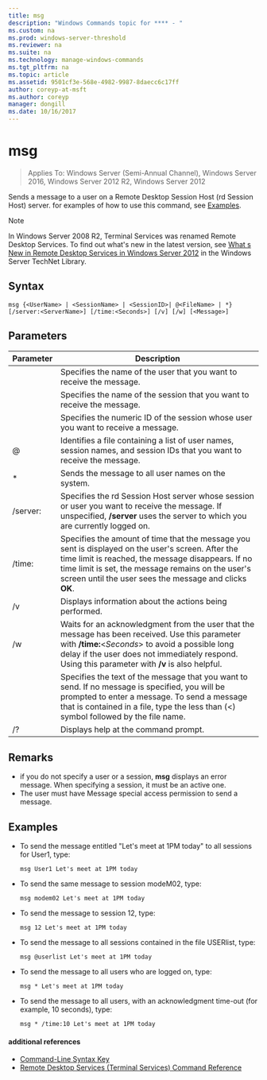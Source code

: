 ```yaml
---
title: msg
description: "Windows Commands topic for **** - "
ms.custom: na
ms.prod: windows-server-threshold
ms.reviewer: na
ms.suite: na
ms.technology: manage-windows-commands
ms.tgt_pltfrm: na
ms.topic: article
ms.assetid: 9501cf3e-568e-4982-9987-8daecc6c17ff
author: coreyp-at-msft
ms.author: coreyp
manager: dongill
ms.date: 10/16/2017
---
```

# msg

>Applies To: Windows Server (Semi-Annual Channel), Windows Server 2016, Windows Server 2012 R2, Windows Server 2012

Sends a message to a user on a Remote Desktop Session Host (rd Session Host) server.
for examples of how to use this command, see [Examples](#BKMK_examples).
> [!NOTE]
> In Windows Server 2008 R2, Terminal Services was renamed Remote Desktop Services. To find out what's new in the latest version, see [What s New in Remote Desktop Services in Windows Server 2012](https://technet.microsoft.com/library/hh831527) in the Windows Server TechNet Library.

## Syntax
```
msg {<UserName> | <SessionName> | <SessionID>| @<FileName> | *} [/server:<ServerName>] [/time:<Seconds>] [/v] [/w] [<Message>]
```

## Parameters

|      Parameter       |                                                                                                                               Description                                                                                                                               |
|----------------------|-------------------------------------------------------------------------------------------------------------------------------------------------------------------------------------------------------------------------------------------------------------------------|
|      <UserName>      |                                                                                                  Specifies the name of the user that you want to receive the message.                                                                                                   |
|    <SessionName>     |                                                                                                 Specifies the name of the session that you want to receive the message.                                                                                                 |
|     <SessionID>      |                                                                                            Specifies the numeric ID of the session whose user you want to receive a message.                                                                                            |
|     @<FileName>      |                                                                         Identifies a file containing a list of user names, session names, and session IDs that you want to receive the message.                                                                         |
|          \*          |                                                                                                           Sends the message to all user names on the system.                                                                                                            |
| /server:<ServerName> |                                              Specifies the rd Session Host server whose session or user you want to receive the message. If unspecified, **/server** uses the server to which you are currently logged on.                                              |
|   /time:<Seconds>    | Specifies the amount of time that the message you sent is displayed on the user's screen. After the time limit is reached, the message disappears. If no time limit is set, the message remains on the user's screen until the user sees the message and clicks **OK**. |
|          /v          |                                                                                                         Displays information about the actions being performed.                                                                                                         |
|          /w          |         Waits for an acknowledgment from the user that the message has been received. Use this parameter with **/time:**<*Seconds*> to avoid a possible long delay if the user does not immediately respond. Using this parameter with **/v** is also helpful.          |
|      <Message>       |                  Specifies the text of the message that you want to send. If no message is specified, you will be prompted to enter a message. To send a message that is contained in a file, type the less than (<) symbol followed by the file name.                  |
|          /?          |                                                                                                                  Displays help at the command prompt.                                                                                                                   |

## Remarks
-   if you do not specify a user or a session, **msg** displays an error message. When specifying a session, it must be an active one.
-   The user must have Message special access permission to send a message.

## <a name="BKMK_examples"></a>Examples
-   To send the message entitled "Let's meet at 1PM today" to all sessions for User1, type:
    ```
    msg User1 Let's meet at 1PM today
    ```
-   To send the same message to session modeM02, type:
    ```
    msg modem02 Let's meet at 1PM today
    ```
-   To send the message to session 12, type:
    ```
    msg 12 Let's meet at 1PM today
    ```
-   To send the message to all sessions contained in the file USERlist, type:
    ```
    msg @userlist Let's meet at 1PM today
    ```
-   To send the message to all users who are logged on, type:
    ```
    msg * Let's meet at 1PM today
    ```
-   To send the message to all users, with an acknowledgment time-out (for example, 10 seconds), type:
    ```
    msg * /time:10 Let's meet at 1PM today
    ```

#### additional references
-  [Command-Line Syntax Key](command-line-syntax-key.md)
-  [Remote Desktop Services &#40;Terminal Services&#41; Command Reference](remote-desktop-services-terminal-services-command-reference.md)
